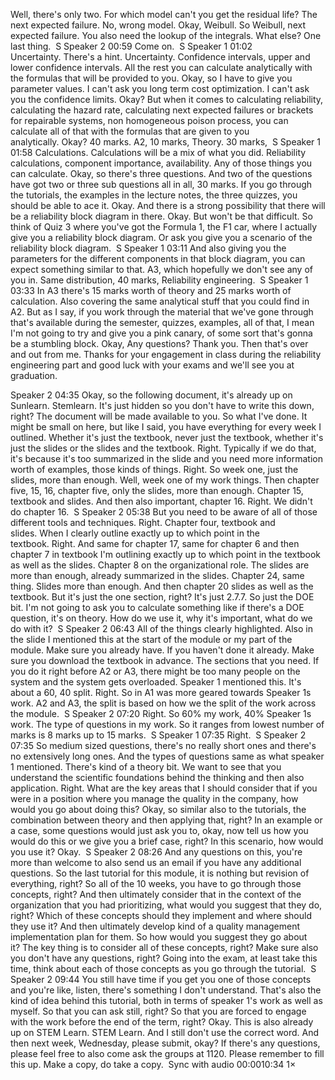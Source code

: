 Well, there's only two. For which model can't you get the residual life? The next expected failure. No, wrong model. Okay, Weibull. So Weibull, next expected failure. You also need the lookup of the integrals. What else? One last thing. 
S
Speaker 2
00:59
Come on. 
S
Speaker 1
01:02
Uncertainty. There's a hint. Uncertainty. Confidence intervals, upper and lower confidence intervals. All the rest you can calculate analytically with the formulas that will be provided to you. Okay, so I have to give you parameter values. I can't ask you long term cost optimization. I can't ask you the confidence limits. Okay? But when it comes to calculating reliability, calculating the hazard rate, calculating next expected failures or brackets for repairable systems, non homogeneous poison process, you can calculate all of that with the formulas that are given to you analytically. Okay? 40 marks. A2, 10 marks, Theory. 30 marks, 
S
Speaker 1
01:58
Calculations. Calculations will be a mix of what you did. Reliability calculations, component importance, availability. Any of those things you can calculate. Okay, so there's three questions. And two of the questions have got two or three sub questions all in all, 30 marks. If you go through the tutorials, the examples in the lecture notes, the three quizzes, you should be able to ace it. Okay. And there is a strong possibility that there will be a reliability block diagram in there. Okay. But won't be that difficult. So think of Quiz 3 where you've got the Formula 1, the F1 car, where I actually give you a reliability block diagram. Or ask you give you a scenario of the reliability block diagram. 
S
Speaker 1
03:11
And also giving you the parameters for the different components in that block diagram, you can expect something similar to that. A3, which hopefully we don't see any of you in. Same distribution, 40 marks, Reliability engineering. 
S
Speaker 1
03:33
In A3 there's 15 marks worth of theory and 25 marks worth of calculation. Also covering the same analytical stuff that you could find in A2. But as I say, if you work through the material that we've gone through that's available during the semester, quizzes, examples, all of that, I mean I'm not going to try and give you a pink canary, of some sort that's gonna be a stumbling block. Okay, Any questions? Thank you. Then that's over and out from me. Thanks for your engagement in class during the reliability engineering part and good luck with your exams and we'll see you at graduation. 




Speaker 2
04:35
Okay, so the following document, it's already up on Sunlearn. Stemlearn. It's just hidden so you don't have to write this down, right? The document will be made available to you. So what I've done. It might be small on here, but like I said, you have everything for every week I outlined. Whether it's just the textbook, never just the textbook, whether it's just the slides or the slides and the textbook. Right. Typically if we do that, it's because it's too summarized in the slide and you need more information worth of examples, those kinds of things. Right. So week one, just the slides, more than enough. Well, week one of my work things. Then chapter five, 15, 16, chapter five, only the slides, more than enough. Chapter 15, textbook and slides. And then also important, chapter 16. Right. We didn't do chapter 16. 
S
Speaker 2
05:38
But you need to be aware of all of those different tools and techniques. Right. Chapter four, textbook and slides. When I clearly outline exactly up to which point in the textbook. Right. And same for chapter 17, same for chapter 6 and then chapter 7 in textbook I'm outlining exactly up to which point in the textbook as well as the slides. Chapter 8 on the organizational role. The slides are more than enough, already summarized in the slides. Chapter 24, same thing. Slides more than enough. And then chapter 20 slides as well as the textbook. But it's just the one section, right? It's just 2.7.7. So just the DOE bit. I'm not going to ask you to calculate something like if there's a DOE question, it's on theory. How do we use it, why it's important, what do we do with it? 
S
Speaker 2
06:43
All of the things clearly highlighted. Also in the slide I mentioned this at the start of the module or my part of the module. Make sure you already have. If you haven't done it already. Make sure you download the textbook in advance. The sections that you need. If you do it right before A2 or A3, there might be too many people on the system and the system gets overloaded. Speaker 1 mentioned this. It's about a 60, 40 split. Right. So in A1 was more geared towards Speaker 1s work. A2 and A3, the split is based on how we the split of the work across the module. 
S
Speaker 2
07:20
Right. So 60% my work, 40% Speaker 1s work. The type of questions in my work. So it ranges from lowest number of marks is 8 marks up to 15 marks. 
S
Speaker 1
07:35
Right. 
S
Speaker 2
07:35
So medium sized questions, there's no really short ones and there's no extensively long ones. And the types of questions same as what speaker 1 mentioned. There's kind of a theory bit. We want to see that you understand the scientific foundations behind the thinking and then also application. Right. What are the key areas that I should consider that if you were in a position where you manage the quality in the company, how would you go about doing this? Okay, so similar also to the tutorials, the combination between theory and then applying that, right? In an example or a case, some questions would just ask you to, okay, now tell us how you would do this or we give you a brief case, right? In this scenario, how would you use it? Okay. 
S
Speaker 2
08:26
And any questions on this, you're more than welcome to also send us an email if you have any additional questions. So the last tutorial for this module, it is nothing but revision of everything, right? So all of the 10 weeks, you have to go through those concepts, right? And then ultimately consider that in the context of the organization that you had prioritizing, what would you suggest that they do, right? Which of these concepts should they implement and where should they use it? And then ultimately develop kind of a quality management implementation plan for them. So how would you suggest they go about it? The key thing is to consider all of these concepts, right? Make sure also you don't have any questions, right? Going into the exam, at least take this time, think about each of those concepts as you go through the tutorial. 
S
Speaker 2
09:44
You still have time if you get you one of those concepts and you're like, listen, there's something I don't understand. That's also the kind of idea behind this tutorial, both in terms of speaker 1's work as well as myself. So that you can ask still, right? So that you are forced to engage with the work before the end of the term, right? Okay. This is also already up on STEM Learn. STEM Learn. And I still don't use the correct word. And then next week, Wednesday, please submit, okay? If there's any questions, please feel free to also come ask the groups at 1120. Please remember to fill this up. Make a copy, do take a copy. 
Sync with audio
00:0010:34
1×








